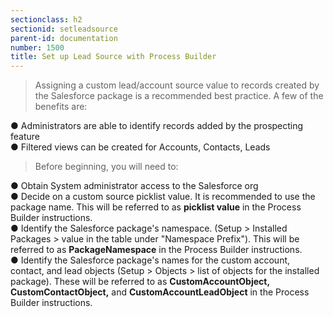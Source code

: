 ```yaml
---
sectionclass: h2
sectionid: setleadsource
parent-id: documentation
number: 1500
title: Set up Lead Source with Process Builder
---
```

>Assigning a custom lead/account source value to records created by the Salesforce package is a recommended best practice.  A few of the benefits are:  

●  Administrators are able to identify records added by the prospecting feature  
●  Filtered views can be created for Accounts, Contacts, Leads


>Before beginning, you will need to:  

●  Obtain System administrator access to the Salesforce org   
●  Decide on a custom source picklist value.  It is recommended to use the package name. This will be referred to as **picklist value** in the Process Builder instructions.  
●  Identify the Salesforce package's namespace. (Setup > Installed Packages > value in the table under "Namespace Prefix").  This will be referred to as **PackageNamespace** in the Process Builder instructions.  
●  Identify the Salesforce package's names for the custom account, contact, and lead objects (Setup > Objects > list of objects for the installed package). These will be referred to as **CustomAccountObject, CustomContactObject,** and **CustomAccountLeadObject** in the Process Builder instructions.  

